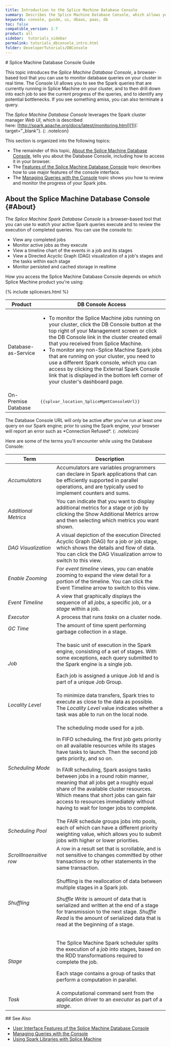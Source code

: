 ```yaml
---
title: Introduction to the Splice Machine Database Console
summary: Describes the Splice Machine Database Console, which allows you to monitor (and kill) queries on your cluster in real time.
keywords: console, guide, ui, dbaas, paas, db
toc: false
compatible_version: 2.7
product: all
sidebar:  tutorials_sidebar
permalink: tutorials_dbconsole_intro.html
folder: DeveloperTutorials/DBConsole
---
```

<section>
<div class="TopicContent" data-swiftype-index="true" markdown="1">
# Splice Machine Database Console Guide

This topic introduces the *Splice Machine Database Console*, a
browser-based tool that you can use to monitor database queries on your
cluster in real time. The Console UI allows you to see the Spark queries
that are currently running in Splice Machine on your cluster, and to
then drill down into each job to see the current progress of the
queries, and to identify any potential bottlenecks. If you see something
amiss, you can also terminate a query.

The *Splice Machine Database Console* leverages the Spark cluster
manager *Web UI*, which is described
here: [http://spark.apache.org/docs/latest/monitoring.html][1]{:
target="_blank"}.
{: .noteIcon}

This section is organized into the following topics:

* The remainder of this topic, [About the Splice Machine Database Console](#About),
  tells you about the Database Console, including how to access it in
  your browser.
* The [Features of the Splice Machine Database
  Console](tutorials_dbconsole_features.html) topic describes how to use major
  features of the console interface.
* The [Managing Queries with the Console](tutorials_dbconsole_queries.html) topic
  shows you how to review and monitor the progress of your Spark jobs.

## About the Splice Machine Database Console   {#About}

The *Splice Machine Spark Database Console* is a browser-based tool that
you can use to watch your active Spark queries execute and to review the
execution of completed queries. You can use the console to:

* View any completed jobs
* Monitor active jobs as they execute
* View a timeline chart of the events in a job and its stages
* View a Directed Acyclic Graph (DAG) visualization of a job's stages
  and the tasks within each stage
* Monitor persisted and cached storage in realtime

How you access the Splice Machine Database Console depends on which
Splice Machine product you're using:

<table>
    <col />
    <col />
    <thead>
        <th>Product</th>
        <th>DB Console Access</th>
    </thead>
    <tbody>
        <tr>
            <td>Database-as-Service</td>
            <td>
                <ul>
                <li>To monitor the Splice Machine jobs running on your cluster, click the <span class="ConsoleLink">DB Console</span> button at the top right of your Management screen or click the DB Console link in the cluster created email that you received from Splice Machine.</li>
                <li>To monitor any non-Splice Machine Spark jobs that are running on your cluster, you need to use a different Spark console, which you can access by clicking the <span class="ConsoleLink">External Spark Console</span> link that is displayed in the bottom left corner of your cluster's dashboard page.</li>
                </ul>
            </td>
        </tr>
        <tr>
            <td>On-Premise Database</td>
{% include splicevars.html %}
            <td><div class="preWrapper"><pre class="AppCommand">{{splvar_location_SpliceMgmtConsoleUrl}}</pre></div></td>
        </tr>
    </tbody>
</table>
The Database Console URL will only be active after you've run at least
one query on our Spark engine; prior to using the Spark engine, your
browser will report an error such as *Connection Refused*.
{: .noteIcon}

Here are some of the terms you'll encounter while using the Database
Console:

<table summary="Spark Database Console terminology">
    <col />
    <col />
    <thead>
        <tr>
            <th>Term</th>
            <th>Description</th>
        </tr>
    </thead>
    <tbody>
        <tr>
            <td><em>Accumulators</em></td>
            <td>Accumulators are variables programmers can declare in Spark applications that can be efficiently supported in parallel operations, and are typically used to implement counters and sums. </td>
        </tr>
        <tr>
            <td><em>Additional Metrics</em></td>
            <td>You can indicate that you want to display additional metrics for a stage or job by clicking the <span class="AppCommand">Show Additional Metrics</span> arrow and then selecting which metrics you want shown.</td>
        </tr>
        <tr>
            <td><em>DAG Visualization</em></td>
            <td>A visual depiction of the execution Directed Acyclic Graph (DAG) for a job or job stage, which shows the details and flow of data. You can click the <span class="AppCommand">DAG Visualization</span> arrow to switch to this view.</td>
        </tr>
        <tr>
            <td><em>Enable Zooming</em></td>
            <td>For <em>event timeline</em> views, you can enable zooming to expand the view detail for a portion of the timeline. You can click the <span class="AppCommand">Event Timeline</span> arrow to switch to this view.</td>
        </tr>
        <tr>
            <td><em>Event Timeline</em></td>
            <td>A view that graphically displays the sequence of all <em>jobs</em>, a specific job, or a <em>stage</em> within a job. </td>
        </tr>
        <tr>
            <td><em>Executor</em></td>
            <td>A process that runs <em>tasks</em> on a cluster node.</td>
        </tr>
        <tr>
            <td><em>GC Time</em></td>
            <td>The amount of time spent performing garbage collection in a stage.</td>
        </tr>
        <tr>
            <td><em>Job</em></td>
            <td>
                <p class="noSpaceAbove">The basic unit of execution in the Spark engine, consisting of a set of stages. With some exceptions, each query submitted to the Spark engine is a single job.</p>
                <p>Each job is assigned a unique Job Id and is part of a unique Job Group.</p>
            </td>
        </tr>
        <tr>
            <td><em>Locality Level</em></td>
            <td>To minimize data transfers, Spark tries to execute as close to the data as possible. The <em>Locality Level</em> value indicates whether a task was able to run on the local node.</td>
        </tr>
        <tr>
            <td><em>Scheduling Mode</em></td>
            <td>
                <p class="noSpaceAbove">The scheduling mode used for a job.</p>
                <p>In FIFO scheduling, the first job gets priority on all available resources while its stages have tasks to launch. Then the second job gets priority, and so on.</p>
                <p>In FAIR scheduling, Spark assigns tasks between jobs in a round robin manner, meaning that all jobs get a roughly equal share of the available cluster resources. Which means that short jobs can gain fair access to resources immediately without having to wait for longer jobs to complete.</p>
            </td>
        </tr>
        <tr>
            <td><em>Scheduling Pool</em></td>
            <td>The FAIR schedule groups jobs into pools, each of which can have a different priority weighting value, which allows you to submit jobs with higher or lower priorities.</td>
        </tr>
        <tr>
            <td><em>ScrollInsensitive row</em></td>
            <td>A row in a result set that is scrollable, and is not sensitive to changes committed by other transactions or by other statements in the same transaction.</td>
        </tr>
        <tr>
            <td><em>Shuffling</em></td>
            <td>
                <p class="noSpaceAbove">Shuffling is the reallocation of data between multiple stages in a Spark job.</p>
                <p><em>Shuffle Write</em> is amount of data that is serialized and written at the end of a stage for transmission to the next stage. <em>Shuffle Read</em> is the amount of serialized data that is read at the beginning of a stage.</p>
            </td>
        </tr>
        <tr>
            <td><em>Stage</em></td>
            <td>
                <p class="noSpaceAbove">The Splice Machine Spark scheduler splits the execution of a <em>job</em> into stages, based on the RDD transformations required to complete the job.</p>
                <p>Each stage contains a group of tasks that perform a computation in parallel. </p>
            </td>
        </tr>
        <tr>
            <td><em>Task</em></td>
            <td>A computational command sent from the application driver to an <em>executor</em> as part of a <em>stage</em>.</td>
        </tr>
    </tbody>
</table>
## See Also

* [User Interface Features of the Splice Machine Database
  Console](tutorials_dbconsole_features.html)
* [Managing Queries with the Console](tutorials_dbconsole_queries.html)
* [Using Spark Libraries with Splice
  Machine](developers_spark_libs.html)

</div>
</section>



[1]: http://spark.apache.org/docs/latest/monitoring.html
